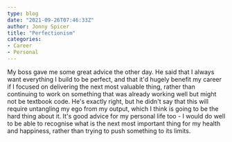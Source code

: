 ```yaml
---
type: blog
date: "2021-09-26T07:46:33Z"
author: Jonny Spicer
title: "Perfectionism"
categories:
- Career
- Personal
---
```

My boss gave me some great advice the other day. He said that I always want everything I build to be perfect, and that it'd hugely benefit my career if I focused on delivering the next most valuable thing, rather than continuing to work on something that was already
working well but might not be textbook code. He's exactly right, but he didn't say that this will require untangling my ego from my output, which I think is going to be the hard thing about it. It's good advice for my personal life too - I would do well to be able to
recognise what is the next most important thing for my health and happiness, rather than trying to push something to its limits.
